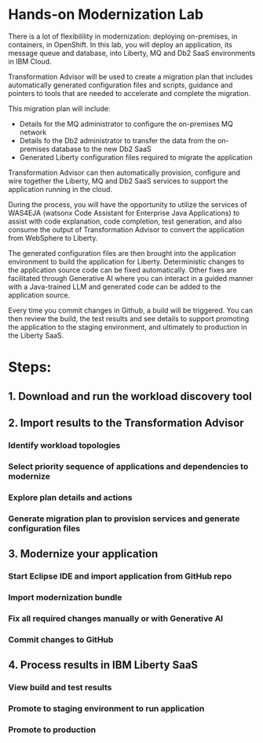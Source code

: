 # Hands-on Modernization Lab

There is a lot of flexibilility in modernization: deploying on-premises, in containers, in OpenShift. In this lab, you will deploy an application, its message queue and database, into Liberty, MQ and Db2 SaaS environments in IBM Cloud.
 
Transformation Advisor will be used to create a migration plan that includes automatically generated configuration files and scripts, guidance and pointers to tools that are needed to accelerate and complete the migration. 
 
This migration plan will include: 
- Details for the MQ administrator to configure the on-premises MQ network
- Details fo the Db2 administrator to transfer the data from the on-premises database to the new Db2 SaaS
- Generated Liberty configuration files required to migrate the application

Transformation Advisor can then automatically provision, configure and wire together the Liberty, MQ and Db2 SaaS services to support the application running in the cloud.
 
During the process, you will have the opportunity to utilize the services of WAS4EJA (watsonx Code Assistant for Enterprise Java Applications) to assist with code explanation, code completion, test generation, and also consume the output of Transformation Advisor to convert the application from WebSphere to Liberty.
 
The generated configuration files are then brought into the application environment to build the application for Liberty. Deterministic changes to the application source code can be fixed automatically. Other fixes are facilitated through Generative AI where you can interact in a guided manner with a Java-trained LLM and generated code can be added to the application source.
 
Every time you commit changes in Github, a build will be triggered. You can then review the build, the test results and see details to support promoting the application to the staging environment, and ultimately to production in the Liberty SaaS.

# Steps:

## 1. Download and run the workload discovery tool

## 2. Import results to the Transformation Advisor

### Identify workload topologies
### Select priority sequence of applications and dependencies to modernize
### Explore plan details and actions
### Generate migration plan to provision services and generate configuration files

## 3. Modernize your application

### Start Eclipse IDE and import application from GitHub repo
### Import modernization bundle
### Fix all required changes manually or with Generative AI
### Commit changes to GitHub

## 4. Process results in IBM Liberty SaaS

### View build and test results
### Promote to staging environment to run application
### Promote to production
